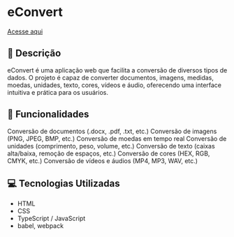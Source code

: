 # eConvert

[Acesse aqui](https://vitukjkk.github.io/eConvert/)

## 📝 Descrição
eConvert é uma aplicação web que facilita a conversão de diversos tipos de dados. O projeto é capaz de converter documentos, imagens, medidas, moedas, unidades, texto, cores, vídeos e áudio, oferecendo uma interface intuitiva e prática para os usuários.

## 🚀 Funcionalidades
Conversão de documentos (.docx, .pdf, .txt, etc.)
Conversão de imagens (PNG, JPEG, BMP, etc.)
Conversão de moedas em tempo real
Conversão de unidades (comprimento, peso, volume, etc.)
Conversão de texto (caixas alta/baixa, remoção de espaços, etc.)
Conversão de cores (HEX, RGB, CMYK, etc.)
Conversão de vídeos e áudios (MP4, MP3, WAV, etc.)

##  💻 Tecnologias Utilizadas
- HTML
- CSS
- TypeScript / JavaScript 
- babel, webpack
